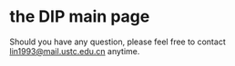 # the DIP main page

Should you have any question, please feel free to contact lin1993@mail.ustc.edu.cn anytime.
